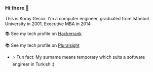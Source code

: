 ### Hi there 👋
This is Koray Gecici. I'm a computer engineer, graduated from Istanbul University in 2001, Executive MBA in 2014

📚 See my tech profile on [Hackerrank](https://www.hackerrank.com/kgecici)

📚 See my tech profile on [Pluralsight](https://app.pluralsight.com/profile/koray-gecici)

- ⚡ Fun fact: My surname means temporary which suits a software engireer in Turkish :) 

<!--
**kgecici/kgecici** is a ✨ _special_ ✨ repository because its `README.md` (this file) appears on your GitHub profile.

- 🔭 I’m currently working on ...
- 🌱 I’m currently learning ...
- 👯 I’m looking to collaborate on ...
- 🤔 I’m looking for help with ...
- 💬 Ask me about ...
- 📫 How to reach me: ...
- 😄 Pronouns: ...
-->
